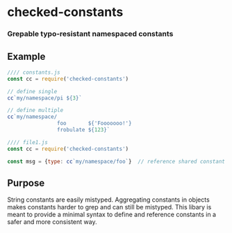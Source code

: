 # checked-constants

### Grepable typo-resistant namespaced constants

## Example

```javascript
//// constants.js
const cc = require('checked-constants')

// define single
cc`my/namespace/pi ${3}`

// define multiple
cc`my/namespace/
                foo       ${'Fooooooo!'}
                frobulate ${123}`

//// file1.js
const cc = require('checked-constants')

const msg = {type: cc`my/namespace/foo`}  // reference shared constant
```

## Purpose

String constants are easily mistyped. Aggregating constants in objects makes constants harder to
grep and can still be mistyped. This libary is meant to provide a minimal syntax to define and
reference constants in a safer and more consistent way.
